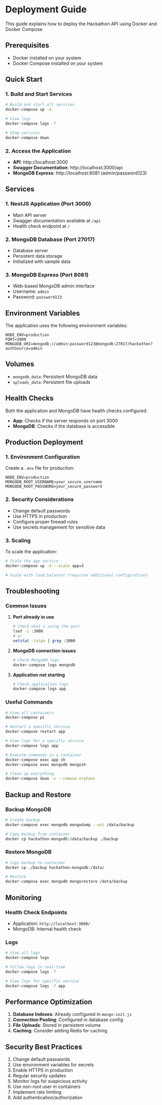 # Deployment Guide

This guide explains how to deploy the Hackathon API using Docker and Docker Compose.

## Prerequisites

- Docker installed on your system
- Docker Compose installed on your system

## Quick Start

### 1. Build and Start Services

```bash
# Build and start all services
docker-compose up -d

# View logs
docker-compose logs -f

# Stop services
docker-compose down
```

### 2. Access the Application

- **API**: http://localhost:3000
- **Swagger Documentation**: http://localhost:3000/api
- **MongoDB Express**: http://localhost:8081 (admin/password123)

## Services

### 1. NestJS Application (Port 3000)
- Main API server
- Swagger documentation available at `/api`
- Health check endpoint at `/`

### 2. MongoDB Database (Port 27017)
- Database server
- Persistent data storage
- Initialized with sample data

### 3. MongoDB Express (Port 8081)
- Web-based MongoDB admin interface
- Username: `admin`
- Password: `password123`

## Environment Variables

The application uses the following environment variables:

```env
NODE_ENV=production
PORT=3000
MONGODB_URI=mongodb://admin:password123@mongodb:27017/hackathon?authSource=admin
```

## Volumes

- `mongodb_data`: Persistent MongoDB data
- `uploads_data`: Persistent file uploads

## Health Checks

Both the application and MongoDB have health checks configured:

- **App**: Checks if the server responds on port 3000
- **MongoDB**: Checks if the database is accessible

## Production Deployment

### 1. Environment Configuration

Create a `.env` file for production:

```env
NODE_ENV=production
MONGODB_ROOT_USERNAME=your_secure_username
MONGODB_ROOT_PASSWORD=your_secure_password
```

### 2. Security Considerations

- Change default passwords
- Use HTTPS in production
- Configure proper firewall rules
- Use secrets management for sensitive data

### 3. Scaling

To scale the application:

```bash
# Scale the app service
docker-compose up -d --scale app=3

# Scale with load balancer (requires additional configuration)
```

## Troubleshooting

### Common Issues

1. **Port already in use**
   ```bash
   # Check what's using the port
   lsof -i :3000
   # or
   netstat -tulpn | grep :3000
   ```

2. **MongoDB connection issues**
   ```bash
   # Check MongoDB logs
   docker-compose logs mongodb
   ```

3. **Application not starting**
   ```bash
   # Check application logs
   docker-compose logs app
   ```

### Useful Commands

```bash
# View all containers
docker-compose ps

# Restart a specific service
docker-compose restart app

# View logs for a specific service
docker-compose logs app

# Execute commands in a container
docker-compose exec app sh
docker-compose exec mongodb mongosh

# Clean up everything
docker-compose down -v --remove-orphans
```

## Backup and Restore

### Backup MongoDB

```bash
# Create backup
docker-compose exec mongodb mongodump --out /data/backup

# Copy backup from container
docker cp hackathon-mongodb:/data/backup ./backup
```

### Restore MongoDB

```bash
# Copy backup to container
docker cp ./backup hackathon-mongodb:/data/

# Restore
docker-compose exec mongodb mongorestore /data/backup
```

## Monitoring

### Health Check Endpoints

- Application: `http://localhost:3000/`
- MongoDB: Internal health check

### Logs

```bash
# View all logs
docker-compose logs

# Follow logs in real-time
docker-compose logs -f

# View logs for specific service
docker-compose logs -f app
```

## Performance Optimization

1. **Database Indexes**: Already configured in `mongo-init.js`
2. **Connection Pooling**: Configured in database config
3. **File Uploads**: Stored in persistent volume
4. **Caching**: Consider adding Redis for caching

## Security Best Practices

1. Change default passwords
2. Use environment variables for secrets
3. Enable HTTPS in production
4. Regular security updates
5. Monitor logs for suspicious activity
6. Use non-root user in containers
7. Implement rate limiting
8. Add authentication/authorization 